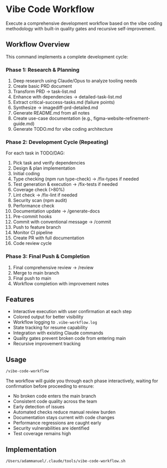 # Vibe Code Workflow

Execute a comprehensive development workflow based on the vibe coding methodology with built-in quality gates and recursive self-improvement.

## Workflow Overview

This command implements a complete development cycle:

### Phase 1: Research & Planning
1. Deep research using Claude/Opus to analyze tooling needs
2. Create basic PRD document
3. Transform PRD → task-list.md
4. Enhance with dependencies → detailed-task-list.md
5. Extract critical-success-tasks.md (failure points)
6. Synthesize → imagediff-prd-detailed.md
7. Generate README.md from all notes
8. Create use-case documentation (e.g., figma-website-refinement-guide.md)
9. Generate TODO.md for vibe coding architecture

### Phase 2: Development Cycle (Repeating)
For each task in TODO/DAG:
1. Pick task and verify dependencies
2. Design & plan implementation
3. Initial coding
4. Type checking (npm run type-check) → /fix-types if needed
5. Test generation & execution → /fix-tests if needed
6. Coverage check (>80%)
7. Lint check → /fix-lint if needed
8. Security scan (npm audit)
9. Performance check
10. Documentation update → /generate-docs
11. Pre-commit hooks
12. Commit with conventional message → /commit
13. Push to feature branch
14. Monitor CI pipeline
15. Create PR with full documentation
16. Code review cycle

### Phase 3: Final Push & Completion
1. Final comprehensive review → /review
2. Merge to main branch
3. Final push to main
4. Workflow completion with improvement notes

## Features
- Interactive execution with user confirmation at each step
- Colored output for better visibility
- Workflow logging to `.vibe-workflow.log`
- State tracking for resume capability
- Integration with existing Claude commands
- Quality gates prevent broken code from entering main
- Recursive improvement tracking

## Usage

```bash
/vibe-code-workflow
```

The workflow will guide you through each phase interactively, waiting for confirmation before proceeding to ensure:
- No broken code enters the main branch
- Consistent code quality across the team
- Early detection of issues
- Automated checks reduce manual review burden
- Documentation stays current with code changes
- Performance regressions are caught early
- Security vulnerabilities are identified
- Test coverage remains high

## Implementation

```bash
/Users/adammanuel/.claude/tools/vibe-code-workflow.sh
```